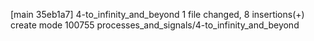 [main 35eb1a7] 4-to_infinity_and_beyond
 1 file changed, 8 insertions(+)
 create mode 100755 processes_and_signals/4-to_infinity_and_beyond
